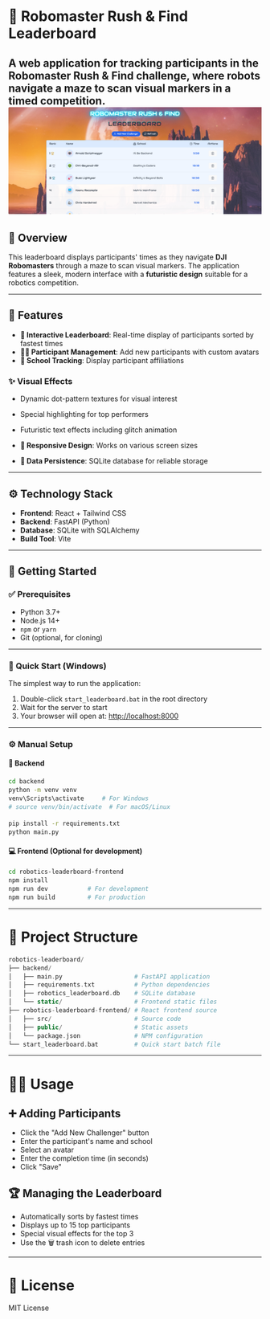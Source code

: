 # 🤖 Robomaster Rush & Find Leaderboard

A web application for tracking participants in the **Robomaster Rush & Find** challenge, where robots navigate a maze to scan visual markers in a timed competition.
![Leaderboard Screenshot](./leaderboard.png)
---

## 📝 Overview

This leaderboard displays participants' times as they navigate **DJI Robomasters** through a maze to scan visual markers. The application features a sleek, modern interface with a **futuristic design** suitable for a robotics competition.

---

## 🚀 Features

- **🎯 Interactive Leaderboard**: Real-time display of participants sorted by fastest times  
- **🧑‍💻 Participant Management**: Add new participants with custom avatars  
- **🏫 School Tracking**: Display participant affiliations  

### ✨ Visual Effects

- Dynamic dot-pattern textures for visual interest  
- Special highlighting for top performers  
- Futuristic text effects including glitch animation  

- **📱 Responsive Design**: Works on various screen sizes  
- **💾 Data Persistence**: SQLite database for reliable storage  

---

## ⚙️ Technology Stack

- **Frontend**: React + Tailwind CSS  
- **Backend**: FastAPI (Python)  
- **Database**: SQLite with SQLAlchemy  
- **Build Tool**: Vite  

---

## 🏁 Getting Started

### ✅ Prerequisites

- Python 3.7+  
- Node.js 14+  
- `npm` or `yarn`  
- Git (optional, for cloning)

---

### 🚀 Quick Start (Windows)

The simplest way to run the application:

1. Double-click `start_leaderboard.bat` in the root directory  
2. Wait for the server to start  
3. Your browser will open at: [http://localhost:8000](http://localhost:8000)

---

### ⚙️ Manual Setup

#### 🔧 Backend

```bash
cd backend
python -m venv venv
venv\Scripts\activate     # For Windows
# source venv/bin/activate  # For macOS/Linux

pip install -r requirements.txt
python main.py
```
#### 💻 Frontend (Optional for development)
```bash
cd robotics-leaderboard-frontend
npm install
npm run dev           # For development
npm run build         # For production
```

---
# 📁 Project Structure
```php
robotics-leaderboard/
├── backend/
│   ├── main.py                    # FastAPI application
│   ├── requirements.txt           # Python dependencies
│   ├── robotics_leaderboard.db    # SQLite database
│   └── static/                    # Frontend static files
├── robotics-leaderboard-frontend/ # React frontend source
│   ├── src/                       # Source code
│   ├── public/                    # Static assets
│   └── package.json               # NPM configuration
└── start_leaderboard.bat          # Quick start batch file
```

---

# 🧑‍🎓 Usage
## ➕ Adding Participants
* Click the "Add New Challenger" button
* Enter the participant's name and school
* Select an avatar
* Enter the completion time (in seconds)
* Click "Save"

## 🏆 Managing the Leaderboard
* Automatically sorts by fastest times
* Displays up to 15 top participants
* Special visual effects for the top 3
* Use the 🗑️ trash icon to delete entries

---

# 📄 License
MIT License
